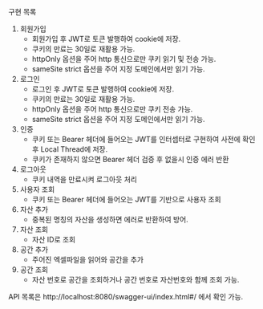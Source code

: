 구현 목록
1. 회원가입
   * 회원가입 후 JWT로 토큰 발행하여 cookie에 저장.
   * 쿠키의 만료는 30일로 재활용 가능.
   * httpOnly 옵션을 주어 http 통신으로만 쿠키 읽기 및 전송 가능.
   * sameSite strict 옵션을 주어 지정 도메인에서만 읽기 가능.
2. 로그인 
   * 로그인 후 JWT로 토큰 발행하여 cookie에 저장.
   * 쿠키의 만료는 30일로 재활용 가능.
   * httpOnly 옵션을 주어 http 통신으로만 쿠키 전송 가능.
   * sameSite strict 옵션을 주어 지정 도메인에서만 읽기 가능.
3. 인증
   * 쿠키 또는 Bearer 헤더에 들어오는 JWT를 인터셉터로 구현하여 사전에 확인 후 Local Thread에 저장.
   * 쿠키가 존재하지 않으면 Bearer 헤더 검증 후 없을시 인증 에러 반환
3. 로그아웃
   * 쿠키 내역을 만료시켜 로그아웃 처리
4. 사용자 조회
   * 쿠키 또는 Bearer 헤더에 들어오는 JWT를 기반으로 사용자 조회
5. 자산 추가
    * 중복된 명칭의 자산을 생성하면 에러로 반환하여 방어.
5. 자산 조회
   * 자산 ID로 조회
6. 공간 추가
   * 주어진 엑셀파일을 읽어와 공간을 추가
7. 공간 조회
   * 자산 번호로 공간을 조회하거나 공간 번호로 자산번호와 함께 조회 가능.

API 목록은 http://localhost:8080/swagger-ui/index.html#/ 에서 확인 가능.
